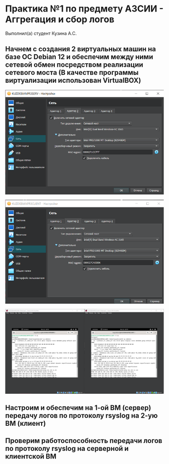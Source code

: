 # Практика №1 по предмету АЗСИИ - Аггрегация и сбор логов
Выполнил(а) студент Кузина А.С.
## Начнем с создания 2 виртуальных машин на базе ОС Debian 12 и обеспечим между ними сетевой обмен посредством реализации сетевого моста (В качестве программы виртуализации использован VirtualBOX)

![image](Screenshots/1.png)

![image](Screenshots/2.png)

![image](Screenshots/3.png)

## Настроим и обеспечим на 1-ой ВМ (сервер) передачу логов по протоколу rsyslog на 2-ую ВМ (клиент)

## Проверим работоспособность передачи логов по протоколу rsyslog на серверной и клиентской ВМ
